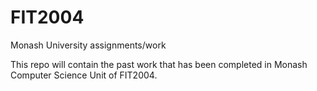 # FIT2004
Monash University assignments/work

This repo will contain the past work that has been completed in Monash Computer Science Unit of FIT2004.

